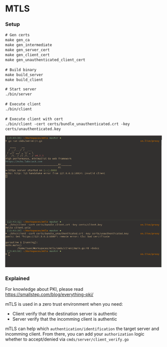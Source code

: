 # MTLS

### Setup

```
# Gen certs
make gen_ca
make gen_intermediate
make gen_server_cert
make gen_client_cert
make gen_unauthenticated_client_cert

# Build binary
make build_server
make build_client
```

```
# Start server
./bin/server

# Execute client
./bin/client 

# Execute client with cert
./bin/client -cert certs/bundle_unauthenticated.crt -key certs/unauthenticated.key
```

![demo](./images/demo.png)

### Explained

For knowledge about PKI, please read https://smallstep.com/blog/everything-pki/

mTLS is used in a zero trust environment when you need:
- Client verify that the destination server is authentic
- Server verify that the incomming client is authentic

mTLS can help which `authentication/identification` the target server and incomming client. From there, you can add your `authorization` logic whether to accept/denied via `cmds/server/client_verify.go`


